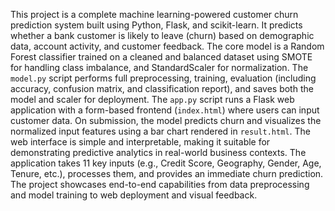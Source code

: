 This project is a complete machine learning-powered customer churn prediction system built using Python, Flask, and scikit-learn. It predicts whether a bank customer is likely to leave (churn) based on demographic data, account activity, and customer feedback. The core model is a Random Forest classifier trained on a cleaned and balanced dataset using SMOTE for handling class imbalance, and StandardScaler for normalization. The `model.py` script performs full preprocessing, training, evaluation (including accuracy, confusion matrix, and classification report), and saves both the model and scaler for deployment. The `app.py` script runs a Flask web application with a form-based frontend (`index.html`) where users can input customer data. On submission, the model predicts churn and visualizes the normalized input features using a bar chart rendered in `result.html`. The web interface is simple and interpretable, making it suitable for demonstrating predictive analytics in real-world business contexts. The application takes 11 key inputs (e.g., Credit Score, Geography, Gender, Age, Tenure, etc.), processes them, and provides an immediate churn prediction. The project showcases end-to-end capabilities from data preprocessing and model training to web deployment and visual feedback.

